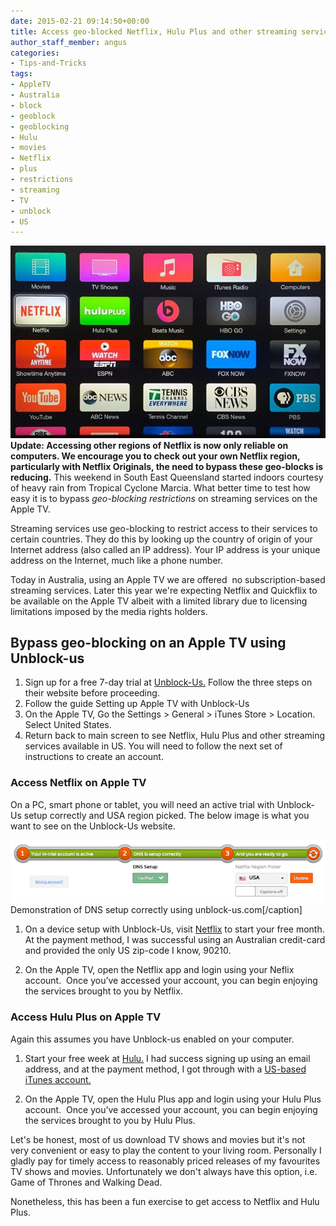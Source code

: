 ```yaml
---
date: 2015-02-21 09:14:50+00:00
title: Access geo-blocked Netflix, Hulu Plus and other streaming services on Apple TV
author_staff_member: angus
categories:
- Tips-and-Tricks
tags:
- AppleTV
- Australia
- block
- geoblock
- geoblocking
- Hulu
- movies
- Netflix
- plus
- restrictions
- streaming
- TV
- unblock
- US
---
```



 	
![appletv-menu-netflix-hulu-plus](/images/appletv-menu-netflix-hulu-plus.jpg)
**Update: Accessing other regions of Netflix is now only reliable on computers. We encourage you to check out your own Netflix region, particularly with Netflix Originals, the need to bypass these geo-blocks is reducing.**
This weekend in South East Queensland started indoors courtesy of heavy rain from Tropical Cyclone Marcia. What better time to test how easy it is to bypass _geo-blocking restrictions_ on streaming services on the Apple TV.

Streaming services use geo-blocking to restrict access to their services to certain countries. They do this by looking up the country of origin of your Internet address (also called an IP address). Your IP address is your unique address on the Internet, much like a phone number.

Today in Australia, using an Apple TV we are offered  no subscription-based streaming services. Later this year we're expecting Netflix and Quickflix to be available on the Apple TV albeit with a limited library due to licensing limitations imposed by the media rights holders.


## Bypass geo-blocking on an Apple TV using Unblock-us





 	
  1. Sign up for a free 7-day trial at [Unblock-Us.](http://unblock-us.com) Follow the three steps on their website before proceeding. 	
  2. Follow the guide Setting up Apple TV with Unblock-Us
  3. On the Apple TV, Go the Settings > General > iTunes Store > Location. Select United States.
  4. Return back to main screen to see Netflix, Hulu Plus and other streaming services available in US. You will need to follow the next set of instructions to create an account.




### Access Netflix on Apple TV


On a PC, smart phone or tablet, you will need an active trial with Unblock-Us setup correctly and USA region picked. The below image is what you want to see on the Unblock-Us website.

![DNS setup correctly using unblock-us.com](/images/DNS-setup-correctly-using-unblock-us.com_.png) Demonstration of DNS setup correctly using unblock-us.com[/caption]



 	
  1. On a device setup with Unblock-Us, visit [Netflix](http://www.netflix.com) to start your free month. At the payment method, I was successful using an Australian credit-card and provided the only US zip-code I know, 90210.

 	
  2. On the Apple TV, open the Netflix app and login using your Neflix account.  Once you’ve accessed your account, you can begin enjoying the services brought to you by Netflix.




### Access Hulu Plus on Apple TV


Again this assumes you have Unblock-us enabled on your computer.



 	
  1. Start your free week at [Hulu.](http://www.hulu.com/) I had success signing up using an email address, and at the payment method, I got through with a [US-based iTunes account.](http://www.lifehacker.com.au/2010/09/how-to-set-up-a-us-itunes-account)

 	
  2. On the Apple TV, open the Hulu Plus app and login using your Hulu Plus account.  Once you’ve accessed your account, you can begin enjoying the services brought to you by Hulu Plus.


Let's be honest, most of us download TV shows and movies but it's not very convenient or easy to play the content to your living room. Personally I gladly pay for timely access to reasonably priced releases of my favourites TV shows and movies. Unfortunately we don't always have this option, i.e. Game of Thrones and Walking Dead.

Nonetheless, this has been a fun exercise to get access to Netflix and Hulu Plus.
